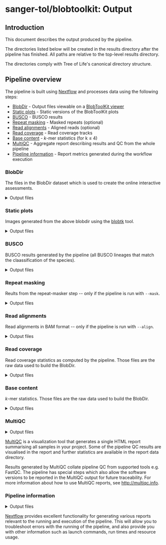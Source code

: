# sanger-tol/blobtoolkit: Output

## Introduction

This document describes the output produced by the pipeline.

The directories listed below will be created in the results directory after the pipeline has finished. All paths are relative to the top-level results directory.

The directories comply with Tree of Life's canonical directory structure.

## Pipeline overview

The pipeline is built using [Nextflow](https://www.nextflow.io/) and processes data using the following steps:

- [BlobDir](#blobdir) - Output files viewable on a [BlobToolKit viewer](https://github.com/blobtoolkit/blobtoolkit)
- [Static plots](#static-plots) - Static versions of the BlobToolKit plots
- [BUSCO](#busco) - BUSCO results
- [Repeat masking](#repeat-masking) - Masked repeats (optional)
- [Read alignments](#read-alignments) - Aligned reads (optional)
- [Read coverage](#read-coverage) - Read coverage tracks
- [Base content](#base-content) - _k_-mer statistics (for k &le; 4)
- [MultiQC](#multiqc) - Aggregate report describing results and QC from the whole pipeline
- [Pipeline information](#pipeline-information) - Report metrics generated during the workflow execution

### BlobDir

The files in the BlobDir dataset which is used to create the online interactive assessments.

<details markdown="1">
<summary>Output files</summary>

- `blobtoolkit/`
  - `<assembly-name>/`
    - `*.json.gz`: files generated from genome and alignment coverage statistics.

More information about visualising the data in the [BlobToolKit repository](https://github.com/blobtoolkit/blobtoolkit/tree/main/src/viewer)

</details>

### Static plots

Images generated from the above blobdir using the [blobtk](https://github.com/blobtoolkit/blobtk) tool.

<details markdown="1">
<summary>Output files</summary>

- `blobtoolkit/`
  - `plots/`
    - `*.png` or `*.svg`, depending on the selected output format: static versions of the BlobToolKit plots.

</details>

### BUSCO

BUSCO results generated by the pipeline (all BUSCO lineages that match the claassification of the species).

<details markdown="1">
<summary>Output files</summary>

- `busco/`
  - `<lineage-name>/`
    - `short_summary.json`: BUSCO scores for that lineage as a tab-separated file.
    - `short_summary.tsv`: BUSCO scores for that lineage as JSON.
    - `short_summary.txt`: BUSCO scores for that lineage as formatted text.
    - `full_table.tsv`: Coordinates of the annotated BUSCO genes as a tab-separated file.
    - `missing_busco_list.tsv`: List of the BUSCO genes that could not be found.
    - `*_busco_sequences.tar.gz`: Sequences of the annotated BUSCO genes. 1 _tar_ archive for each of the three annotation levels (`single_copy`, `multi_copy`, `fragmented`), with 1 file per gene.
    - `hmmer_output.tar.gz`: Archive of the HMMER alignment scores.

</details>

### Repeat masking

Reults from the repeat-masker step -- only if the pipeline is run with `--mask`.

<details markdown="1">
<summary>Output files</summary>

- `repeats/`
  - `windowmasker/`
    - `<accession>.fasta`: masked assembly in Fasta format.
    - `<accession>.obinary`: frequency counts of repeats, in windowmasker's own binary format.

</details>

### Read alignments

Read alignments in BAM format -- only if the pipeline is run with `--align`.

<details markdown="1">
<summary>Output files</summary>

- `read_mapping/`
  - `<datatype>/`
    - `<sample>.bam`: alignments of that sample's reads in BAM format.

</details>

### Read coverage

Read coverage statistics as computed by the pipeline.
Those files are the raw data used to build the BlobDir.

<details markdown="1">
<summary>Output files</summary>

- `read_mapping/`
  - `<datatype>/`
    - `<sample>.coverage.1k.bed.gz`: Bedgraph file with the coverage of the alignments of that sample per 1 kbp windows.

</details>

### Base content

_k_-mer statistics.
Those files are the raw data used to build the BlobDir.

<details markdown="1">
<summary>Output files</summary>

- `base_content/`
  - `<assembly-name>_*nuc_windows.tsv.gz`: Tab-separated files with the counts of every _k_-mer for k &le; 4 in 1 kbp windows. The first three columns correspond to the coordinates (sequence name, start, end), followed by each _k_-mer.
  - `<assembly-name>_freq_windows.tsv.gz`: Tab-separated files with frequencies derived from the _k_-mer counts.

</details>

### MultiQC

<details markdown="1">
<summary>Output files</summary>

- `multiqc/`
  - `multiqc_report.html`: a standalone HTML file that can be viewed in your web browser.
  - `multiqc_data/`: directory containing parsed statistics from the different tools used in the pipeline.
  - `multiqc_plots/`: directory containing static images from the report in various formats.

</details>

[MultiQC](http://multiqc.info) is a visualization tool that generates a single HTML report summarising all samples in your project. Some of the pipeline QC results are visualised in the report and further statistics are available in the report data directory.

Results generated by MultiQC collate pipeline QC from supported tools e.g. FastQC. The pipeline has special steps which also allow the software versions to be reported in the MultiQC output for future traceability. For more information about how to use MultiQC reports, see <http://multiqc.info>.

### Pipeline information

<details markdown="1">
<summary>Output files</summary>

- `pipeline_info/blobtoolkit/`
  - Reports generated by Nextflow: `execution_report.html`, `execution_timeline.html`, `execution_trace.txt` and `pipeline_dag.dot`/`pipeline_dag.svg`.
  - Reports generated by the pipeline: `pipeline_report.html`, `pipeline_report.txt` and `software_versions.yml`. The `pipeline_report*` files will only be present if the `--email` / `--email_on_fail` parameter's are used when running the pipeline.
  - Reformatted samplesheet files used as input to the pipeline: `samplesheet.valid.csv`.
  - Parameters used by the pipeline run: `params.json`.

</details>

[Nextflow](https://www.nextflow.io/docs/latest/tracing.html) provides excellent functionality for generating various reports relevant to the running and execution of the pipeline. This will allow you to troubleshoot errors with the running of the pipeline, and also provide you with other information such as launch commands, run times and resource usage.
